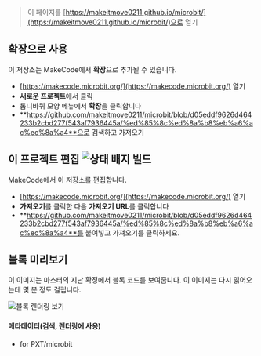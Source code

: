 
> 이 페이지를 [https://makeitmove0211.github.io/microbit/](https://makeitmove0211.github.io/microbit/)으로 열기

## 확장으로 사용

이 저장소는 MakeCode에서 **확장**으로 추가될 수 있습니다.

* [https://makecode.microbit.org/](https://makecode.microbit.org/) 열기
* **새로운 프로젝트**에서 클릭
* 톱니바퀴 모양 메뉴에서 **확장**을 클릭합니다
* **https://github.com/makeitmove0211/microbit/blob/d05eddf9626d464233b2cbd277f543af7936445a/%ed%85%8c%ed%8a%b8%eb%a6%ac%ec%8a%a4**으로 검색하고 가져오기

## 이 프로젝트 편집 ![상태 배지 빌드](https://github.com/makeitmove0211/microbit/blob/d05eddf9626d464233b2cbd277f543af7936445a/%ed%85%8c%ed%8a%b8%eb%a6%ac%ec%8a%a4/workflows/MakeCode/badge.svg)

MakeCode에서 이 저장소를 편집합니다.

* [https://makecode.microbit.org/](https://makecode.microbit.org/) 열기
* **가져오기**를 클릭한 다음 **가져오기 URL**를 클릭합니다
* **https://github.com/makeitmove0211/microbit/blob/d05eddf9626d464233b2cbd277f543af7936445a/%ed%85%8c%ed%8a%b8%eb%a6%ac%ec%8a%a4**를 붙여넣고 가져오기를 클릭하세요.

## 블록 미리보기

이 이미지는 마스터의 지난 확정에서 블록 코드를 보여줍니다.
이 이미지는 다시 읽어오는데 몇 분 정도 걸립니다.

![블록 렌더링 보기](https://github.com/makeitmove0211/microbit/blob/d05eddf9626d464233b2cbd277f543af7936445a/%ed%85%8c%ed%8a%b8%eb%a6%ac%ec%8a%a4/raw/master/.github/makecode/blocks.png)

#### 메타데이터(검색, 렌더링에 사용)

* for PXT/microbit
<script src="https://makecode.com/gh-pages-embed.js"></script><script>makeCodeRender("{{ site.makecode.home_url }}", "{{ site.github.owner_name }}/{{ site.github.repository_name }}");</script>
